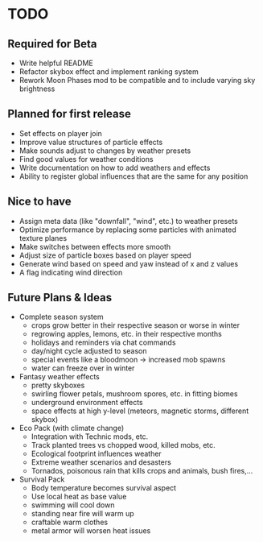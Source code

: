 # TODO

## Required for Beta
- Write helpful README
- Refactor skybox effect and implement ranking system
- Rework Moon Phases mod to be compatible and to include varying sky brightness

## Planned for first release
- Set effects on player join
- Improve value structures of particle effects
- Make sounds adjust to changes by weather presets
- Find good values for weather conditions
- Write documentation on how to add weathers and effects
- Ability to register global influences that are the same for any position

## Nice to have
- Assign meta data (like "downfall", "wind", etc.) to weather presets
- Optimize performance by replacing some particles with animated texture planes
- Make switches between effects more smooth
- Adjust size of particle boxes based on player speed
- Generate wind based on speed and yaw instead of x and z values
- A flag indicating wind direction

## Future Plans & Ideas
- Complete season system
	- crops grow better in their respective season or worse in winter
	- regrowing apples, lemons, etc. in their respective months
	- holidays and reminders via chat commands
	- day/night cycle adjusted to season
	- special events like a bloodmoon -> increased mob spawns
	- water can freeze over in winter
- Fantasy weather effects
	- pretty skyboxes
	- swirling flower petals, mushroom spores, etc. in fitting biomes
	- underground environment effects
	- space effects at high y-level (meteors, magnetic storms, different skybox)
- Eco Pack (with climate change)
	- Integration with Technic mods, etc.
	- Track planted trees vs chopped wood, killed mobs, etc.
	- Ecological footprint influences weather
	- Extreme weather scenarios and desasters
	- Tornados, poisonous rain that kills crops and animals, bush fires,...
- Survival Pack
	- Body temperature becomes survival aspect
	- Use local heat as base value
	- swimming will cool down
	- standing near fire will warm up
	- craftable warm clothes
	- metal armor will worsen heat issues